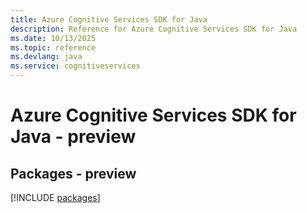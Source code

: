 ```yaml
---
title: Azure Cognitive Services SDK for Java
description: Reference for Azure Cognitive Services SDK for Java
ms.date: 10/13/2025
ms.topic: reference
ms.devlang: java
ms.service: cognitiveservices
---
```

# Azure Cognitive Services SDK for Java - preview
## Packages - preview
[!INCLUDE [packages](cognitive-services-index.md)]